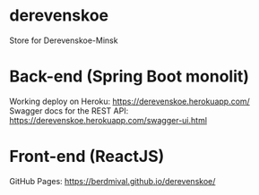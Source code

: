 # derevenskoe
Store for Derevenskoe-Minsk

# Back-end (Spring Boot monolit)
Working deploy on Heroku: https://derevenskoe.herokuapp.com/ </br>
Swagger docs for the REST API: https://derevenskoe.herokuapp.com/swagger-ui.html

# Front-end (ReactJS)
GitHub Pages: https://berdmival.github.io/derevenskoe/
